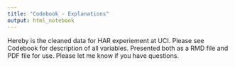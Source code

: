 ```yaml
---
title: "Codebook - Explanations"
output: html_notebook
---
```


Hereby is the cleaned data for HAR experiement at UCI. Please see Codebook for 
description of all variables. Presented both as a RMD file and PDF file for use.
Please let me know if you have questions.
